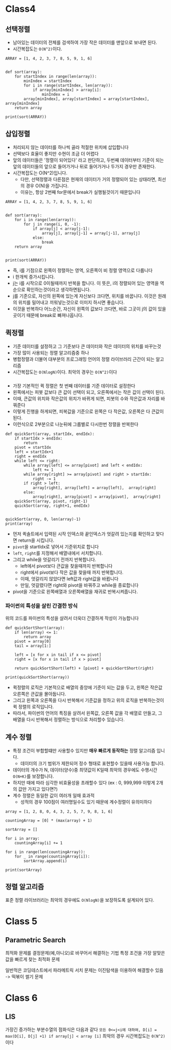 # Class4

## 선택정렬

- 남아있는 데이터의 전체를 검색하여 가장 작은 데이터를 맨앞으로 보내면 된다.
- 시간복잡도는 `O(N^2)`이다.

```
ARRAY = [1, 4, 2, 3, 7, 8, 5, 9, 1, 6]


def sort(array):
    for startIndex in range(len(array)):
        minIndex = startIndex
        for i in range(startIndex, len(array)):
            if array[minIndex] > array[i]:
                minIndex = i
        array[minIndex], array[startIndex] = array[startIndex], array[minIndex]
    return array

print(sort(ARRAY))

```

## 삽입정렬

- 처리되지 않는 데이터를 하나씩 골라 적절한 위치에 삽입합니다
- 선택보다 효율이 좋지만 수현이 조금 더 어렵다
- 앞의 데이터들은 '정렬이 되어있다' 라고 판단하고, 두번째 데이터부터 기준이 되는 앞의 데이터들의 앞으로 들어가거나 뒤로 들어가거나 두가지 경우만 존재한다.
- 시간복잡도는 O(N^2)입니다.
  - 다만, 선택정렬과 다른점은 현재의 데이터가 거의 정렬되어 있는 상태라면, 최선의 경우 O(N)을 가집니다.
  - 이유는, 항상 2번째 for문에서 break가 실행될것이기 때문입니다

```
ARRAY = [1, 4, 2, 3, 7, 8, 5, 9, 1, 6]


def sort(array):
    for i in range(len(array)):
        for j in range(i, 0, -1):
            if array[j] < array[j-1]:
                array[j], array[j-1] = array[j-1], array[j]
            else:
                break
    return array


print(sort(ARRAY))

```

- 즉, i를 기점으로 왼쪽이 정렬하는 영역, 오른쪽이 비 정렬 영역으로 다룹니다
- i 한개씩 증가시킵니다.
- j는 i를 시작으로 0이될때까지 반복을 합니다. 이 뜻은, i의 정렬되어 있는 영역을 역순으로 확인하는것이라고 생각하면됩니다.
- j를 기준으로, 자신의 왼쪽에 있는게 자신보다 크다면, 위치를 바꿉니다. 이것은 원래의 위치를 밀어내고 끼워넣는것으로 이미지 하시면 좋습니다.
- 이것을 반복하다 어느순간, 자신이 왼쪽의 값보다 크다면, 바로 그곳이 j의 값이 있을곳이기 때문에 break로 빠져나옵니다.

## 퀵정렬

- 기준 데이터를 설정하고 그 기준보다 큰 데이터와 작은 데이터의 위치를 바꾸는것
- 가장 많이 사용되는 정렬 알고리즘중 하나
- 병합정렬과 더불어 대부분의 프로그래밍 언어의 정렬 라이브러리 근간이 되는 알고리즘
- 시간복잡도는 `O(NlogN)`이다. 최악의 경우는 `O(N^2)`이다

###

- 가장 기본적인 퀵 정렬은 첫 번째 데이터를 기준 데이터로 설정한다
- 왼쪽에서는 피봇 값보다 큰 값이 선택이 되고, 오른쪽에서는 작은 값이 선택이 된다.
- 이때, 큰값의 위치와 작은값의 위치가 바뀌게 되면, 피봇의 수와 작은값과 자리를 바꿔준다
- 이렇게 진행을 하게되면, 피복값을 기준으로 왼쪽은 다 작은값, 오른쪽은 다 큰값이 된다.
- 이런식으로 2부분으로 나눈뒤에 그룹별로 다시한번 정렬을 반복한다

```
def quickSort(array, startIdx, endIdx):
    if startIdx > endIdx:
        return
    pivot = startIdx
    left = startIdx+1
    right = endIdx
    while left <= right:
        while array[left] <= array[pivot] and left < endIdx:
            left += 1
        while array[right] >= array[pivot] and right > startIdx:
            right -= 1
        if right > left:
            array[right], array[left] = array[left],  array[right]
        else:
            array[right], array[pivot] = array[pivot],  array[right]
    quickSort(array, pivot, right-1)
    quickSort(array, right+1, endIdx)


quickSort(array, 0, len(array)-1)
print(array)
```

- 먼저 퀵솔트에서 입력된 시작 인덱스와 끝인덱스가 엇갈려 있는지를 확인하고 맞다면 return을 시킵니다.
- `pivot`을 startIdx로 넣어서 기준위치로 합니다
- `left`, `right`를 지정해서 배열내에서 서치합니다.
- 그리고 while을 엇갈리기 전까지 반복합니다.
  - left에서 pivot보다 큰값을 찾을때까지 반복합니다
  - right에서 pivot보다 작은 값을 찾을때 까지 반복합니다.
  - 이때, 엇갈리지 않았다면 left값과 right값을 바뀝니다
  - 만일, 엇갈렸다면 right와 pivot을 바꿔주고 while을 종료합니다
- pivot을 기준으로 왼쪽배열과 오른쪽배열을 재귀로 반복시켜줍니다.

### 파이썬의 특성을 살린 간결한 방식

위의 코드를 파이썬의 특성을 살려서 더욱더 간결하게 작성이 가능합니다

```
def quickSortShort(array):
    if len(array) <= 1:
        return array
    pivot = array[0]
    tail = array[1:]

    left = [x for x in tail if x <= pivot]
    right = [x for x in tail if x > pivot]

    return quickSortShort(left) + [pivot] + quickSortShort(right)

print(quickSortShort(array))

```

- 퀵정렬의 로직은 기본적으로 배열의 중앙에 기준이 되는 값을 두고, 왼쪽은 작은값 오른쪽은 큰값을
  몰아둡니다.
- 그리고 왼쪽과 오른쪽을 다시 반복해서 기준값을 정하고 위의 로직을 반복하는것이 퀵 정렬의 로직입니다.
- 따라서, 파이썬의 언어의 특징을 살려서 왼쪽값, 오른쪽 값을 각 배열로 만들고, 그 배열을 다시 반복해서
  정렬하는 방식으로 처리할수 있습니다.

## 계수 정렬

- 특정 조건이 부합할떄만 사용할수 있지만 **매우 빠르게 동작하는** 정렬 알고리즘 입니다.
  - 데이터의 크기 범위가 제한되어 정수 형태로 표현할수 있을때 사용가능 합니다.
- 데이터의 개수가 N, 데이터(양수)중 최댓값이 K일때 최악의 경우에도 수행시간 `O(N+K)`를 보장합니다.
- 하지만 때에 따라 심각한 비효율성을 초래할수 있다 (ex : 0, 999,999 이렇게 2개의 값만 가지고 있다면?)
- 계수 정렬은 동일한 값이 여러개 일때 효과적
  - 성적의 경우 100점이 여러명일수도 있기 때문에 계수정렬이 유의미하다

```
array = [1, 2, 8, 0, 4, 3, 2, 5, 7, 9, 8, 1, 6]

countingArray = [0] * (max(array) + 1)

sortArray = []

for i in array:
    countingArray[i] += 1

for i in range(len(countingArray)):
    for _ in range(countingArray[i]):
        sortArray.append(i)

print(sortArray)

```

## 정렬 알고리즘

표준 정렬 라이브러리는 최악의 경우에도 `O(NlogN)`을 보장하도록 설계되어 있다.

# Class 5

## Parametric Search

최적화 문제를 결정문제(예,아니오)로 바꾸어서 해결하는 기법
특정 조건을 가장 알맞은 값을 빠르게 찾는 최적화 문제

일반적은 코딩테스트에서 파라메트릭 서치 문제는 이진탐색을 이용하여 해결할수 있음
-> 떡볶이 썰기 문제

# Class 6

## LIS

가장긴 증가하는 부분수열의 점화식은 다음과 같다
`모든 0<=j<i에 대하여, D[i] = max(D[i], D[j] +1) if array[j] < array [i]`
최악의 경우 시간복잡도는 `0(N^2)`이다
